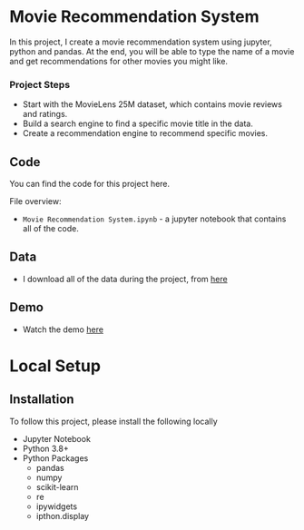 # Movie Recommendation System

In this project, I create a movie recommendation system using jupyter, python and pandas. At the end, you will be able to type the name of a movie and get recommendations for other movies you might like.


### Project Steps
- Start with the MovieLens 25M dataset, which contains movie reviews and ratings.
- Build a search engine to find a specific movie title in the data.
- Create a recommendation engine to recommend specific movies.



## Code
You can find the code for this project here.

File overview:
- `Movie Recommendation System.ipynb` - a jupyter notebook that contains all of the code.



## Data
- I download all of the data during the project, from [here](https://files.grouplens.org/datasets/)


## Demo
- Watch the demo [here](https://youtu.be/KcNpIXwOQQI)


  
# Local Setup
## Installation

To follow this project, please install the following locally
- Jupyter Notebook
- Python 3.8+
- Python Packages
   + pandas
   + numpy
   + scikit-learn
   + re
   + ipywidgets
   + ipthon.display
